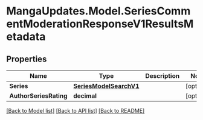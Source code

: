 # MangaUpdates.Model.SeriesCommentModerationResponseV1ResultsMetadata

## Properties

Name | Type | Description | Notes
------------ | ------------- | ------------- | -------------
**Series** | [**SeriesModelSearchV1**](SeriesModelSearchV1.md) |  | [optional] 
**AuthorSeriesRating** | **decimal** |  | [optional] 

[[Back to Model list]](../README.md#documentation-for-models) [[Back to API list]](../README.md#documentation-for-api-endpoints) [[Back to README]](../README.md)

